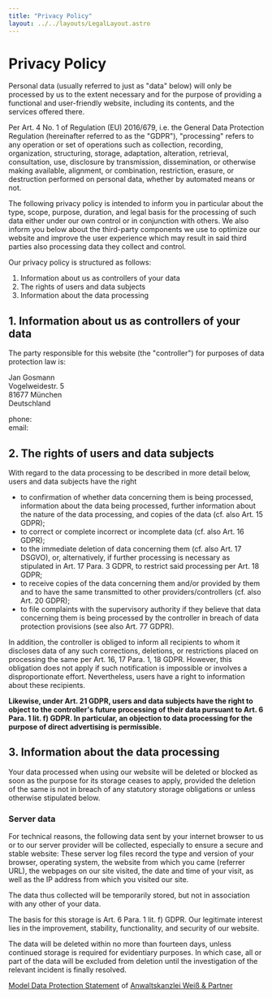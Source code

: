 ```yaml
---
title: "Privacy Policy"
layout: ../../layouts/LegalLayout.astro
---
```


# Privacy Policy

Personal data (usually referred to just as "data" below) will only be processed
by us to the extent necessary and for the purpose of providing a functional and
user-friendly website, including its contents, and the services offered there.

Per Art. 4 No. 1 of Regulation (EU) 2016/679, i.e. the General Data Protection
Regulation (hereinafter referred to as the "GDPR"), "processing" refers to any
operation or set of operations such as collection, recording, organization,
structuring, storage, adaptation, alteration, retrieval, consultation, use,
disclosure by transmission, dissemination, or otherwise making available,
alignment, or combination, restriction, erasure, or destruction performed on
personal data, whether by automated means or not.

The following privacy policy is intended to inform you in particular about the
type, scope, purpose, duration, and legal basis for the processing of such data
either under our own control or in conjunction with others. We also inform you
below about the third-party components we use to optimize our website and
improve the user experience which may result in said third parties also
processing data they collect and control.

Our privacy policy is structured as follows:

1. Information about us as controllers of your data
2. The rights of users and data subjects
3. Information about the data processing

## 1. Information about us as controllers of your data

The party responsible for this website (the "controller") for purposes of data
protection law is:

Jan Gosmann<br>
Vogelweidestr. 5<br>
81677 München<br>
Deutschland

phone: <crypted-phone country="+49" area="174" block0="3588" block1="307"></crypted-phone><br>
email: <crypted-email name="contact" domain="jgosmann" tld="de"></crypted-email>


## 2. The rights of users and data subjects

With regard to the data processing to be described in more detail below, users
and data subjects have the right

* to confirmation of whether data concerning them is being processed,
  information about the data being processed, further information about the
  nature of the data processing, and copies of the data (cf. also Art. 15 GDPR);
* to correct or complete incorrect or incomplete data (cf. also Art. 16 GDPR);
* to the immediate deletion of data concerning them (cf. also Art. 17 DSGVO),
  or, alternatively, if further processing is necessary as stipulated in Art. 17
  Para. 3 GDPR, to restrict said processing per Art. 18 GDPR;
* to receive copies of the data concerning them and/or provided by them and to
  have the same transmitted to other providers/controllers (cf. also Art. 20
  GDPR);
* to file complaints with the supervisory authority if they believe that data
  concerning them is being processed by the controller in breach of data
  protection provisions (see also Art. 77 GDPR).

In addition, the controller is obliged to inform all recipients to whom it
discloses data of any such corrections, deletions, or restrictions placed on
processing the same per Art. 16, 17 Para. 1, 18 GDPR. However, this obligation
does not apply if such notification is impossible or involves a disproportionate
effort. Nevertheless, users have a right to information about these recipients.

**Likewise, under Art. 21 GDPR, users and data subjects have the right to
object to the controller's future processing of their data pursuant to Art.
6 Para. 1 lit. f) GDPR. In particular, an objection to data processing for the
purpose of direct advertising is permissible.**

## 3. Information about the data processing

Your data processed when using our website will be deleted or blocked as soon as
the purpose for its storage ceases to apply, provided the deletion of the same
is not in breach of any statutory storage obligations or unless otherwise
stipulated below.


### Server data

For technical reasons, the following data sent by your internet browser to us or
to our server provider will be collected, especially to ensure a secure and
stable website: These server log files record the type and version of your
browser, operating system, the website from which you came (referrer URL), the
webpages on our site visited, the date and time of your visit, as well as the IP
address from which you visited our site.

The data thus collected will be temporarily stored, but not in association with
any other of your data.

The basis for this storage is Art. 6 Para. 1 lit. f) GDPR. Our legitimate
interest lies in the improvement, stability, functionality, and security of our
website.

The data will be deleted within no more than fourteen days, unless continued
storage is required for evidentiary purposes. In which case, all or part of the
data will be excluded from deletion until the investigation of the relevant
incident is finally resolved.


<a
href="https://www.ratgeberrecht.eu/leistungen/muster-datenschutzerklaerung.html"
target="_blank" rel="noopener">Model Data Protection Statement</a> of <a
href="https://www.ratgeberrecht.eu/" target="_blank">Anwaltskanzlei Weiß &amp;
Partner</a>
